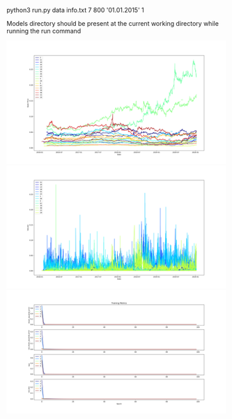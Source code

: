 python3 run.py data info.txt 7 800 '01.01.2015' 1

Models directory should be present at the current working directory while running the run command

![alt text](https://raw.githubusercontent.com/yatayzeka01/masterthesis/master/open_plot.png)
![alt text](https://raw.githubusercontent.com/yatayzeka01/masterthesis/master/volume_plot.png)
![alt text](https://raw.githubusercontent.com/yatayzeka01/masterthesis/master/train_metrics_plot.png)
